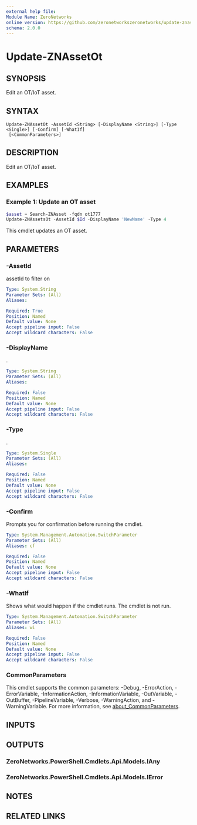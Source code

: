 ```yaml
---
external help file:
Module Name: ZeroNetworks
online version: https://github.com/zeronetworkszeronetworks/update-znassetot
schema: 2.0.0
---
```


# Update-ZNAssetOt

## SYNOPSIS
Edit an OT/IoT asset.

## SYNTAX

```
Update-ZNAssetOt -AssetId <String> [-DisplayName <String>] [-Type <Single>] [-Confirm] [-WhatIf]
 [<CommonParameters>]
```

## DESCRIPTION
Edit an OT/IoT asset.

## EXAMPLES

### Example 1: Update an OT asset
```powershell
$asset = Search-ZNAsset -fqdn ot1777
Update-ZNAssetsOt -AssetId $Id -DisplayName 'NewName' -Type 4
```

This cmdlet updates an OT asset.

## PARAMETERS

### -AssetId
assetId to filter on

```yaml
Type: System.String
Parameter Sets: (All)
Aliases:

Required: True
Position: Named
Default value: None
Accept pipeline input: False
Accept wildcard characters: False
```

### -DisplayName
.

```yaml
Type: System.String
Parameter Sets: (All)
Aliases:

Required: False
Position: Named
Default value: None
Accept pipeline input: False
Accept wildcard characters: False
```

### -Type
.

```yaml
Type: System.Single
Parameter Sets: (All)
Aliases:

Required: False
Position: Named
Default value: None
Accept pipeline input: False
Accept wildcard characters: False
```

### -Confirm
Prompts you for confirmation before running the cmdlet.

```yaml
Type: System.Management.Automation.SwitchParameter
Parameter Sets: (All)
Aliases: cf

Required: False
Position: Named
Default value: None
Accept pipeline input: False
Accept wildcard characters: False
```

### -WhatIf
Shows what would happen if the cmdlet runs.
The cmdlet is not run.

```yaml
Type: System.Management.Automation.SwitchParameter
Parameter Sets: (All)
Aliases: wi

Required: False
Position: Named
Default value: None
Accept pipeline input: False
Accept wildcard characters: False
```

### CommonParameters
This cmdlet supports the common parameters: -Debug, -ErrorAction, -ErrorVariable, -InformationAction, -InformationVariable, -OutVariable, -OutBuffer, -PipelineVariable, -Verbose, -WarningAction, and -WarningVariable. For more information, see [about_CommonParameters](http://go.microsoft.com/fwlink/?LinkID=113216).

## INPUTS

## OUTPUTS

### ZeroNetworks.PowerShell.Cmdlets.Api.Models.IAny

### ZeroNetworks.PowerShell.Cmdlets.Api.Models.IError

## NOTES

## RELATED LINKS


